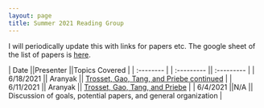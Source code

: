 ```yaml
---
layout: page
title: Summer 2021 Reading Group
---
```

I will periodically update this with links for papers etc.  The google sheet of the list of papers is [here](https://docs.google.com/spreadsheets/d/1jdYwNqViZ4kz-cvREZWdq9jOFScAkvOHmUU2pRRoa1U/edit?usp=sharing).

| Date                     ||Presenter ||Topics Covered | 
| :--------               | |    :---------   ||  :---------   |
| 6/18/2021		|| Aranyak || [Trosset, Gao, Tang, and Priebe continued](https://arxiv.org/abs/2004.07348)  |
| 6/11/2021		|| Aranyak || [Trosset, Gao, Tang, and Priebe](https://arxiv.org/abs/2004.07348) |
| 6/4/2021                 ||N/A      || Discussion of goals, potential papers, and general organization       | 

